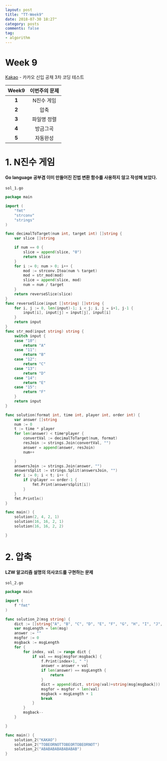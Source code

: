 ```yaml
---
layout: post
title: "TT-Week9"
date: 2018-07-30 18:27"
category: posts
comments: false
tag:
- algorithm
---
```


# Week 9

[Kakao](http://tech.kakao.com/2017/11/14/kakao-blind-recruitment-round-3/) - 카카오 신입 공채 3차 코딩 테스트

Week9 | 이번주의 문제
:---: | :--------:
**1** | N진수 게임
**2** | 압축
**3** | 파일명 정렬
**4** | 방금그곡
**5** | 자동완성



# 1. N진수 게임
#### Go language 공부겸 이미 만들어진 진법 변환 함수를 사용하지 않고 작성해 보았다.

  
`sol_1.go`

```go
package main

import (
	"fmt"
	"strconv"
	"strings"
)

func decimalToTarget(num int, target int) []string {
	var slice []string

	if num == 0 {
		slice = append(slice, "0")
		return slice
	}
	for i := 0; num > 0; i++ {
		mod := strconv.Itoa(num % target)
		mod = str_mod(mod)
		slice = append(slice, mod)
		num = num / target
	}
	return reverseSlice(slice)
}
func reverseSlice(input []string) []string {
	for i, j := 0, len(input)-1; i < j; i, j = i+1, j-1 {
		input[i], input[j] = input[j], input[i]
	}
	return input
}
func str_mod(input string) string {
	switch input {
	case "10":
		return "A"
	case "11":
		return "B"
	case "12":
		return "C"
	case "13":
		return "D"
	case "14":
		return "E"
	case "15":
		return "F"
	}
	return input
}

func solution(format int, time int, player int, order int) {
	var answer []string
	num := 0
	t := time * player
	for len(answer) < time*player {
		convertVal := decimalToTarget(num, format)
		resJoin := strings.Join(convertVal, "")
		answer = append(answer, resJoin)
		num++

	}
	answersJoin := strings.Join(answer, "")
	answersSplit := strings.Split(answersJoin, "")
	for i := 0; i < t; i++ {
		if i%player == order-1 {
			fmt.Print(answersSplit[i])
		}
	}
	fmt.Println()
}

func main() {
	solution(2, 4, 2, 1)
	solution(16, 16, 2, 1)
	solution(16, 16, 2, 2)

}
```

# 2. 압축

#### LZW 알고리즘 설명의 의사코드를 구현하는 문제

`sol_2.go`

```go
package main

import (
	f "fmt"
)

func solution_2(msg string) {
	dict := []string{"A", "B", "C", "D", "E", "F", "G", "H", "I", "J", "K", "L", "M", "N", "O", "P", "Q", "R", "S", "T", "U", "V", "W", "X", "Y", "Z"}
	var msgLength = len(msg)
	answer := ""
	msgfor := 0
	msgback := msgLength
	for {
		for index, val := range dict {
			if val == msg[msgfor:msgback] {
				f.Print(index+1, " ")
				answer = answer + val
				if len(answer) == msgLength {
					return
				}
				dict = append(dict, string(val)+string(msg[msgback]))
				msgfor = msgfor + len(val)
				msgback = msgLength + 1
				break
			}
		}
		msgback--
	}

}

func main() {
	solution_2("KAKAO")
	solution_2("TOBEORNOTTOBEORTOBEORNOT")
	solution_2("ABABABABABABABAB")
}
```

